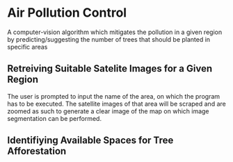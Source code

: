 # Air Pollution Control
A computer-vision algorithm which mitigates the pollution in a given region by predicting/suggesting the number of trees that should be planted in specific areas

## Retreiving Suitable Satelite Images for a Given Region
The user is prompted to input the name of the area, on which the program has to be executed. The satellite images of that area will be scraped and are zoomed as such to generate a clear image of the map on which image segmentation can be performed.

## Identifiying Available Spaces for Tree Afforestation
